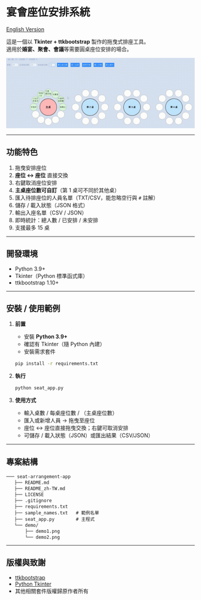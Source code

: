 # 宴會座位安排系統

[English Version](./README.md)

這是一個以 **Tkinter + ttkbootstrap** 製作的拖曳式排座工具。  
適用於**婚宴、聚會、會議**等需要圓桌座位安排的場合。

![](demo/demo.gif)

---
## 功能特色
1. 拖曳安排座位
2. **座位 ↔ 座位** 直接交換
3. 右鍵取消座位安排
4. **主桌座位數可自訂**（第 1 桌可不同於其他桌）
5. 匯入待排座位的人員名單（TXT/CSV，能忽略空行與 `#` 註解）
6. 儲存 / 載入狀態（JSON 格式）
7. 輸出入座名單（CSV / JSON）
8. 即時統計：總人數 / 已安排 / 未安排
9. 支援最多 15 桌

---

## 開發環境
- Python 3.9+
- Tkinter（Python 標準函式庫）
- ttkbootstrap 1.10+

---

## 安裝 / 使用範例

1. **前置**
   - 安裝 **Python 3.9+**  
   - 確認有 Tkinter（隨 Python 內建）  
   - 安裝需求套件  
   ```bash
   pip install -r requirements.txt
   ```

2. **執行**
   ```bash
   python seat_app.py
   ```

3. **使用方式**
   - 輸入桌數 / 每桌座位數 / （主桌座位數）  
   - 匯入或新增人員 → 拖曳至座位  
   - 座位 ↔ 座位直接拖曳交換；右鍵可取消安排  
   - 可儲存 / 載入狀態（JSON）或匯出結果（CSV/JSON）

---

## 專案結構
```
─── seat-arrangement-app
   ├── README.md
   ├── README_zh-TW.md
   ├── LICENSE
   ├── .gitignore
   ├── requirements.txt
   ├── sample_names.txt   # 範例名單
   ├── seat_app.py        # 主程式
   └── demo/
       ├── demo1.png
       └── demo2.png
```

---

## 版權與致謝
- [ttkbootstrap](https://github.com/israel-dryer/ttkbootstrap)  
- [Python Tkinter](https://docs.python.org/3/library/tkinter.html)  
- 其他相關套件版權歸原作者所有
